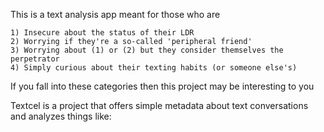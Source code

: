 This is a text analysis app meant for those who are

	1) Insecure about the status of their LDR
	2) Worrying if they're a so-called 'peripheral friend'
	3) Worrying about (1) or (2) but they consider themselves the perpetrator
	4) Simply curious about their texting habits (or someone else's)

If you fall into these categories then this project may be interesting to you

Textcel is a project that offers simple metadata about text conversations and analyzes things like:

<ADD FEATURES>


